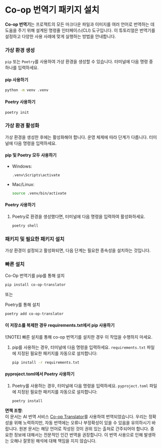 <!--
CO_OP_TRANSLATOR_METADATA:
{
  "original_hash": "b6d85d887d2664539a438dae5d0dfa50",
  "translation_date": "2025-07-04T06:50:51+00:00",
  "source_file": "getting_started/command-line-guide/install-package.md",
  "language_code": "ko"
}
-->
# Co-op 번역기 패키지 설치

**Co-op 번역기**는 프로젝트의 모든 마크다운 파일과 이미지를 여러 언어로 번역하는 데 도움을 주기 위해 설계된 명령줄 인터페이스(CLI) 도구입니다. 이 튜토리얼은 번역기를 설정하고 다양한 사용 사례에 맞게 실행하는 방법을 안내합니다.

### 가상 환경 생성

`pip` 또는 `Poetry`를 사용하여 가상 환경을 생성할 수 있습니다. 터미널에 다음 명령 중 하나를 입력하세요.

#### pip 사용하기

```bash
python -m venv .venv
```

#### Poetry 사용하기

```bash
poetry init
```

### 가상 환경 활성화

가상 환경을 생성한 후에는 활성화해야 합니다. 운영 체제에 따라 단계가 다릅니다. 터미널에 다음 명령을 입력하세요.

#### pip 및 Poetry 모두 사용하기

- Windows:

    ```bash
    .venv\Scripts\activate
    ```

- Mac/Linux:

    ```bash
    source .venv/bin/activate
    ```

#### Poetry 사용하기

1. Poetry로 환경을 생성했다면, 터미널에 다음 명령을 입력하여 활성화하세요.

    ```bash
    poetry shell
    ```

### 패키지 및 필요한 패키지 설치

가상 환경이 설정되고 활성화되면, 다음 단계는 필요한 종속성을 설치하는 것입니다.

### 빠른 설치

Co-Op 번역기를 pip를 통해 설치

```
pip install co-op-translator
```
또는 

Poetry를 통해 설치
```
poetry add co-op-translator
```

#### 이 저장소를 복제한 경우 requirements.txt에서 pip 사용하기

![NOTE] 빠른 설치를 통해 co-op 번역기를 설치한 경우 이 작업을 수행하지 마세요.

1. pip를 사용하는 경우, 터미널에 다음 명령을 입력하세요. `requirements.txt` 파일에 지정된 필요한 패키지를 자동으로 설치합니다:

    ```bash
    pip install -r requirements.txt
    ```

#### pyproject.toml에서 Poetry 사용하기

1. Poetry를 사용하는 경우, 터미널에 다음 명령을 입력하세요. `pyproject.toml` 파일에 지정된 필요한 패키지를 자동으로 설치합니다:

    ```bash
    poetry install
    ```

**면책 조항**:  
이 문서는 AI 번역 서비스 [Co-op Translator](https://github.com/Azure/co-op-translator)를 사용하여 번역되었습니다. 우리는 정확성을 위해 노력하지만, 자동 번역에는 오류나 부정확성이 있을 수 있음을 유의하시기 바랍니다. 원본 문서는 해당 언어로 작성된 것이 권위 있는 출처로 간주되어야 합니다. 중요한 정보에 대해서는 전문적인 인간 번역을 권장합니다. 이 번역 사용으로 인해 발생하는 오해나 잘못된 해석에 대해 책임을 지지 않습니다.